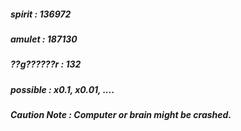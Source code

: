 ##### spirit : 136972 #####
##### amulet : 187130 #####
##### ??g??????r : 132 #####
##### possible : x0.1, x0.01, .... #####
##### Caution Note : Computer or brain might be crashed. #####
